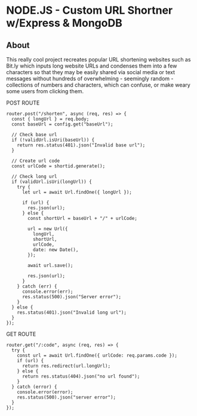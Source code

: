 # NODE.JS - Custom URL Shortner w/Express & MongoDB

## About

This really cool project recreates popular URL shortening websites such as Bit.ly which inputs long website URLs and condenses them into a few characters so that they may be easily shared via social media or text messages without hundreds of overwhelming - seemingly random - collections of numbers and characters, which can confuse, or make weary some users from clicking them.

POST ROUTE

```
router.post("/shorten", async (req, res) => {
  const { longUrl } = req.body;
  const baseUrl = config.get("baseUrl");

  // Check base url
  if (!validUrl.isUri(baseUrl)) {
    return res.status(401).json("Invalid base url");
  }

  // Create url code
  const urlCode = shortid.generate();

  // Check long url
  if (validUrl.isUri(longUrl)) {
    try {
      let url = await Url.findOne({ longUrl });

      if (url) {
        res.json(url);
      } else {
        const shortUrl = baseUrl + "/" + urlCode;

        url = new Url({
          longUrl,
          shortUrl,
          urlCode,
          date: new Date(),
        });

        await url.save();

        res.json(url);
      }
    } catch (err) {
      console.error(err);
      res.status(500).json("Server error");
    }
  } else {
    res.status(401).json("Invalid long url");
  }
});
```

GET ROUTE

```
router.get("/:code", async (req, res) => {
  try {
    const url = await Url.findOne({ urlCode: req.params.code });
    if (url) {
      return res.redirect(url.longUrl);
    } else {
      return res.status(404).json("no url found");
    }
  } catch (error) {
    console.error(error);
    res.status(500).json("server error");
  }
});
```
